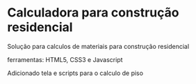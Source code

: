 # Calculadora para construção residencial
Solução para calculos de materiais para construção residencial

ferramentas: HTML5, CSS3 e Javascript

Adicionado tela e scripts para o calculo de piso
